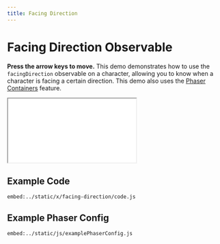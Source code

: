 ```yaml
---
title: Facing Direction
---
```


# Facing Direction Observable

**Press the arrow keys to move.** This demo demonstrates how to use the `facingDirection` observable on a character, allowing you to know when a character is facing a certain direction. This demo also uses the [Phaser Containers](phaser-container) feature.

<iframe src="/x/facing-direction"></iframe>

## Example Code

`embed:../static/x/facing-direction/code.js`

## Example Phaser Config

`embed:../static/js/examplePhaserConfig.js`
